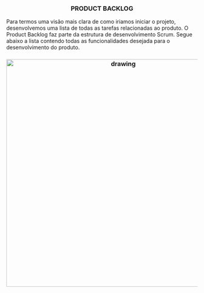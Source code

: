   <h3 align="center"> PRODUCT BACKLOG  </h3>

  Para termos uma visão mais clara de como iriamos iniciar o projeto, desenvolvemos uma lista
  de todas as tarefas relacionadas ao produto.
  O Product Backlog faz parte da estrutura de desenvolvimento Scrum. 
  Segue abaixo a lista contendo todas as funcionalidades desejada para o    desenvolvimento do produto. 
  <br/>
 
   <h3 align = "center">  <img src="https://user-images.githubusercontent.com/73767256/115166210-5101c900-a088-11eb-9064-126610d986e2.jpeg "   alt="drawing" width =600 </h3>
